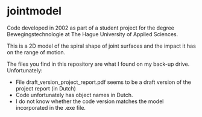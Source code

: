 # jointmodel
Code developed in 2002 as part of a student project for the degree Bewegingstechnologie at The Hague University of Applied Sciences.

This is a 2D model of the spiral shape of joint surfaces and the impact it has on the range of motion.

The files you find in this repository are what I found on my back-up drive. Unfortunately:
- File draft_version_project_report.pdf seems to be a draft version of the project report (in Dutch)
- Code unfortunately has object names in Dutch.
- I do not know whether the code version matches the model incorporated in the .exe file.
